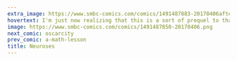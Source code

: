 ```yaml
---
extra_image: https://www.smbc-comics.com/comics/1491487883-20170406after.png
hovertext: I'm just now realizing that this is a sort of prequel to that Dilbert comic I did.
image: https://www.smbc-comics.com/comics/1491487850-20170406.png
next_comic: oscarcity
prev_comic: a-math-lesson
title: Neuroses
---
```


